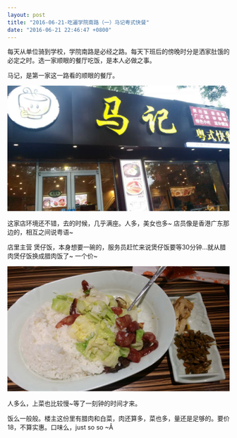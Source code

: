 ```yaml
---
layout: post
title: "2016-06-21-吃遍学院南路（一）马记粤式快餐"
date: "2016-06-21 22:46:47 +0800"
---
```


每天从单位骑到学校，学院南路是必经之路。每天下班后的傍晚时分是洒家肚饿的必定之时。选一家顺眼的餐厅吃饭，是本人必做之事。

马记，是第一家这一路看的顺眼的餐厅。

![粤式快餐：马记](/img/pictures/2016-06-21-20160621-吃遍学院南路（一）马记粤式快餐1.jpg)

  这家店环境还不错，去的时候，几乎满座。人多，美女也多~
  店员像是香港广东那边的，相互之间说粤语~

  店里主营 煲仔饭，本身想要一碗的，服务员赶忙来说煲仔饭要等30分钟...就从腊肉煲仔饭换成腊肉饭了~ 一个价~

![粤式快餐：马记](/img/pictures/2016-06-21-20160621-吃遍学院南路（一）马记粤式快餐2.jpg)

  人多么，上菜也比较慢~等了一刻钟的时间才来。

  饭么一般般。楼主这份里有腊肉和白菜，肉还算多，菜也多，量还是足够的。要价18，不算实惠。口味么，just so so ~Â
